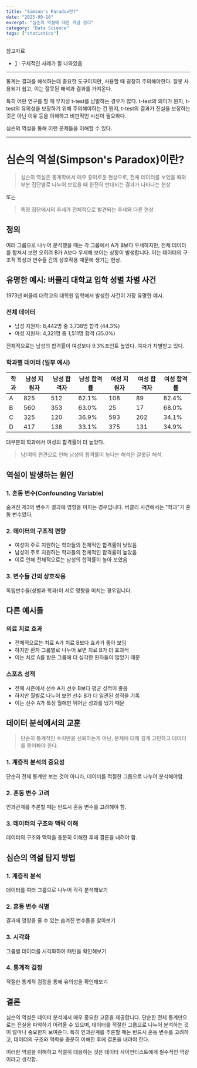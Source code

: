 ```yaml
---
title: "Simson's Paradox란?"
date: "2025-09-18"
excerpt: "심슨의 역설에 대한 개념 정리"
category: "Data Science"
tags: ["statistics"]
---
```


참고자료
- [1](https://blog.naver.com/bestinall/222579966945) : 구체적인 사례가 잘 나와있음

---


통계는 결과를 해석하는데 중요한 도구이지만, 사용할 때 굉장히 주의해야한다.
잘못 사용되기 쉽고, 이는 잘못된 해석과 결과를 가져온다.

특히 어떤 연구를 할 때 무지성 t-test를 남발하는 경우가 많다.
t-test의 의미가 뭔지, t-test의 유의성을 보장하기 위해 주의해야하는 건 뭔지, t-test의 결과가 진실을 보장하는 것은 아닌 이유 등을 이해하고 비판적인 시선이 필요하다.

심슨의 역설을 통해 이런 문제들을 이해할 수 있다.

---

# 심슨의 역설(Simpson's Paradox)이란?

> 심슨의 역설은 통계학에서 매우 흥미로운 현상으로, 전체 데이터를 보았을 때와 부분 집단별로 나누어 보았을 때 완전히 반대되는 결과가 나타나는 현상

또는 

> 특정 집단에서의 추세가 전체적으로 발견되는 추세와 다른 현상

## 정의

여러 그룹으로 나누어 분석했을 때는 각 그룹에서 A가 B보다 우세하지만, 전체 데이터를 합쳐서 보면 오히려 B가 A보다 우세해 보이는 상황이 발생합니다. 이는 데이터의 구조적 특성과 변수들 간의 상호작용 때문에 생기는 현상.

## 유명한 예시: 버클리 대학교 입학 성별 차별 사건

1973년 버클리 대학교의 대학원 입학에서 발생한 사건이 가장 유명한 예시.

### 전체 데이터
- 남성 지원자: 8,442명 중 3,738명 합격 (44.3%)
- 여성 지원자: 4,321명 중 1,511명 합격 (35.0%)

전체적으로는 남성의 합격률이 여성보다 9.3%포인트 높았다.
여자가 차별받고 있다.

### 학과별 데이터 (일부 예시)
| 학과 | 남성 지원자 | 남성 합격자 | 남성 합격률 | 여성 지원자 | 여성 합격자 | 여성 합격률 |
|------|-------------|-------------|-------------|-------------|-------------|-------------|
| A    | 825         | 512         | 62.1%       | 108         | 89          | 82.4%       |
| B    | 560         | 353         | 63.0%       | 25          | 17          | 68.0%       |
| C    | 325         | 120         | 36.9%       | 593         | 202         | 34.1%       |
| D    | 417         | 138         | 33.1%       | 375         | 131         | 34.9%       |

대부분의 학과에서 여성의 합격률이 더 높았다.
> 남/여의 편견으로 인해 남성의 합격률이 높다는 해석은 잘못된 해석.

## 역설이 발생하는 원인

### 1. 혼동 변수(Confounding Variable)
숨겨진 제3의 변수가 결과에 영향을 미치는 경우입니다. 버클리 사건에서는 "학과"가 혼동 변수였다.

### 2. 데이터의 구조적 편향
- 여성이 주로 지원하는 학과들의 전체적인 합격률이 낮았음
- 남성이 주로 지원하는 학과들의 전체적인 합격률이 높았음
- 이로 인해 전체적으로는 남성의 합격률이 높아 보였음

### 3. 변수들 간의 상호작용
독립변수들(성별과 학과)이 서로 영향을 미치는 경우입니다.

## 다른 예시들

### 의료 치료 효과
- 전체적으로는 치료 A가 치료 B보다 효과가 좋아 보임
- 하지만 환자 그룹별로 나누어 보면 치료 B가 더 효과적
- 이는 치료 A를 받은 그룹에 더 심각한 환자들이 많았기 때문

### 스포츠 성적
- 전체 시즌에서 선수 A가 선수 B보다 평균 성적이 좋음
- 하지만 월별로 나누어 보면 선수 B가 더 일관된 성적을 기록
- 이는 선수 A가 특정 월에만 뛰어난 성과를 냈기 때문

## 데이터 분석에서의 교훈

> 단순히 통계적인 수치만을 신뢰하는게 아닌, 문제에 대해 깊게 고민하고 데이터를 뜯어봐야 한다.

### 1. 계층적 분석의 중요성
단순히 전체 통계만 보는 것이 아니라, 데이터를 적절한 그룹으로 나누어 분석해야함.

### 2. 혼동 변수 고려
인과관계를 추론할 때는 반드시 혼동 변수를 고려해야 함.

### 3. 데이터의 구조와 맥락 이해
데이터의 구조와 맥락을 충분히 이해한 후에 결론을 내려야 함.

## 심슨의 역설 탐지 방법

### 1. 계층적 분석
데이터를 여러 그룹으로 나누어 각각 분석해보기

### 2. 혼동 변수 식별
결과에 영향을 줄 수 있는 숨겨진 변수들을 찾아보기

### 3. 시각화
그룹별 데이터를 시각화하여 패턴을 확인해보기

### 4. 통계적 검정
적절한 통계적 검정을 통해 유의성을 확인해보기

## 결론

심슨의 역설은 데이터 분석에서 매우 중요한 교훈을 제공합니다. 단순한 전체 통계만으로는 진실을 파악하기 어려울 수 있으며, 데이터를 적절한 그룹으로 나누어 분석하는 것이 얼마나 중요한지 보여준다.
특히 인과관계를 추론할 때는 반드시 혼동 변수를 고려하고, 데이터의 구조와 맥락을 충분히 이해한 후에 결론을 내려야 한다.

이러한 역설을 이해하고 적절히 대응하는 것은 데이터 사이언티스트에게 필수적인 역량이라고 생각함.
